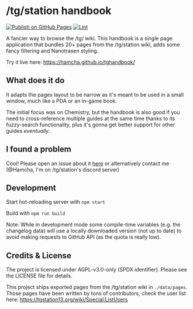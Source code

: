 # /tg/station handbook

[![Publish on GitHub Pages](https://github.com/Hamcha/tghandbook/actions/workflows/publish.yml/badge.svg)](https://github.com/Hamcha/tghandbook/actions/workflows/publish.yml) [![Lint](https://github.com/Hamcha/tghandbook/actions/workflows/lint.yml/badge.svg)](https://github.com/Hamcha/tghandbook/actions/workflows/lint.yml)

A fancier way to browse the /tg/ wiki. This handbook is a single page application that bundles 20+ pages from the /tg/station wiki, adds some fancy filtering and Nanotrasen styling.

Try it live here: https://hamcha.github.io/tghandbook/

## What does it do

It adapts the pages layout to be narrow as it's meant to be used in a small window, much like a PDA or an in-game book.

The initial focus was on Chemistry, but the handbook is also good if you need to cross-reference multiple guides at the same time thanks to its fuzzy-search functionality, plus it's gonna get better support for other guides _eventually_.

## I found a problem

Cool! Please open an issue about it [here](https://github.com/Hamcha/tghandbook/issues) or alternatively contact me (@Hamcha, I'm on /tg/station's discord server)

## Development

Start hot-reloading server with `npm start`

Build with `npm run build`

Note: While in development mode some compile-time variables (e.g. the changelog data) will use a locally downloaded version (not up to date) to avoid making requests to GitHub API (as the quota is really low).

## Credits & License

The project is licensed under AGPL-v3.0-only (SPDX identifier). Please see the LICENSE file for details.

This project ships exported pages from the /tg/station wiki in `./data/pages`. Those pages have been written by tons of contributors, check the user list here: https://tgstation13.org/wiki/Special:ListUsers